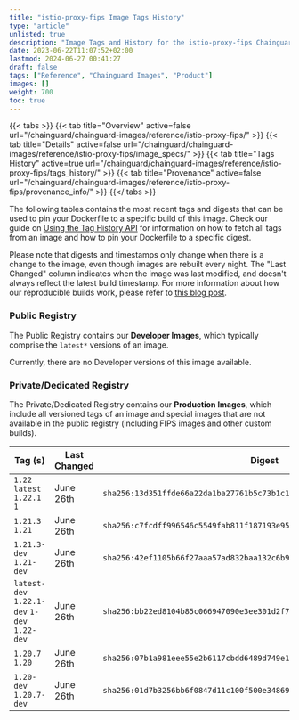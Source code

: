 ```yaml
---
title: "istio-proxy-fips Image Tags History"
type: "article"
unlisted: true
description: "Image Tags and History for the istio-proxy-fips Chainguard Image"
date: 2023-06-22T11:07:52+02:00
lastmod: 2024-06-27 00:41:27
draft: false
tags: ["Reference", "Chainguard Images", "Product"]
images: []
weight: 700
toc: true
---
```


{{< tabs >}}
{{< tab title="Overview" active=false url="/chainguard/chainguard-images/reference/istio-proxy-fips/" >}}
{{< tab title="Details" active=false url="/chainguard/chainguard-images/reference/istio-proxy-fips/image_specs/" >}}
{{< tab title="Tags History" active=true url="/chainguard/chainguard-images/reference/istio-proxy-fips/tags_history/" >}}
{{< tab title="Provenance" active=false url="/chainguard/chainguard-images/reference/istio-proxy-fips/provenance_info/" >}}
{{</ tabs >}}

The following tables contains the most recent tags and digests that can be used to pin your Dockerfile to a specific build of this image. Check our guide on [Using the Tag History API](/chainguard/chainguard-images/using-the-tag-history-api/) for information on how to fetch all tags from an image and how to pin your Dockerfile to a specific digest.

Please note that digests and timestamps only change when there is a change to the image, even though images are rebuilt every night. The "Last Changed" column indicates when the image was last modified, and doesn't always reflect the latest build timestamp. For more information about how our reproducible builds work, please refer to [this blog post](https://www.chainguard.dev/unchained/reproducing-chainguards-reproducible-image-builds).

### Public Registry
The Public Registry contains our **Developer Images**, which typically comprise the `latest*` versions of an image.

Currently, there are no Developer versions of this image available.

### Private/Dedicated Registry
The Private/Dedicated Registry contains our **Production Images**, which include all versioned tags of an image and special images that are not available in the public registry (including FIPS images and other custom builds).

| Tag (s)                                       | Last Changed | Digest                                                                    |
|-----------------------------------------------|--------------|---------------------------------------------------------------------------|
|  `1.22` `latest` `1.22.1` `1`                 | June 26th    | `sha256:13d351ffde66a22da1ba27761b5c73b1c1987322e1975281dab98a72b6e7660c` |
|  `1.21.3` `1.21`                              | June 26th    | `sha256:c7fcdff996546c5549fab811f187193e95e977c7a12024b17844beeef6104d16` |
|  `1.21.3-dev` `1.21-dev`                      | June 26th    | `sha256:42ef1105b66f27aaa57ad832baa132c6b9cad4c2688f87fab5cefd95c3425274` |
|  `latest-dev` `1.22.1-dev` `1-dev` `1.22-dev` | June 26th    | `sha256:bb22ed8104b85c066947090e3ee301d2f7250b23cec4422a58e9a65f1c6e4172` |
|  `1.20.7` `1.20`                              | June 26th    | `sha256:07b1a981eee55e2b6117cbdd6489d749e1d398e9a84fc66fd7e6d870662a0c6d` |
|  `1.20-dev` `1.20.7-dev`                      | June 26th    | `sha256:01d7b3256bb6f0847d11c100f500e348697af9ff8f34bbe5df9e77e57dd9a7cd` |

